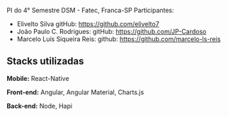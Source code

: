 PI do 4° Semestre
DSM - Fatec, Franca-SP
Participantes:

- Elivelto Silva
    gitHub: https://github.com/elivelto7
- João Paulo C. Rodrigues:
    gitHub: https://github.com/JP-Cardoso
- Marcelo Luís Siqueira Reis:
    github: https://github.com/marcelo-ls-reis

## Stacks utilizadas

**Mobile:** React-Native

**Front-end:** Angular, Angular Material, Charts.js

**Back-end:** Node, Hapi
